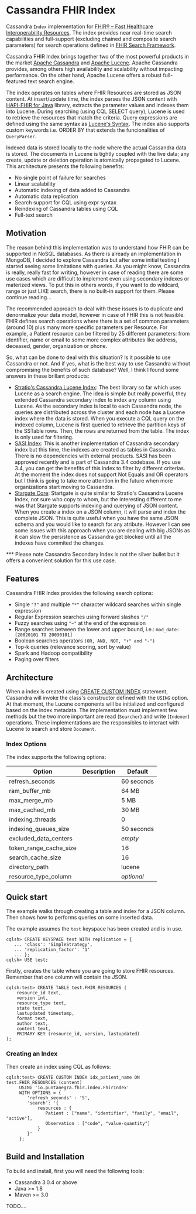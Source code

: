 # Cassandra FHIR Index

Cassandra `Index` implementation for [FHIR® – Fast Healthcare Interoperability Resources](http://hl7.org/fhir/index.html). The index provides near real-time search capabilities and full-support (excluding chained and composite search parameters) for search operations defined in [FHIR Search Framework](http://hl7-fhir.github.io/search.html).

Cassandra FHIR Index brings together two of the most powerful products in the market [Apache Cassandra](http://cassandra.apache.org/) and [Apache Lucene](http://lucene.apache.org/). Apache Cassandra provides, among others high availability and scalability without impacting performance. On the other hand, Apache Lucene offers a robust full-featured text search engine.

The index operates on tables where FHIR Resources are stored as JSON content. At insert/update time, the index parses the JSON content with [HAPI-FHIR for Java](http://jamesagnew.github.io/hapi-fhir/) library, extracts the parameter values and indexes them into Lucene. During searching (using CQL SELECT query), Lucene is used to retrieve the resources that match the criteria. Query expressions are defined using the same syntax as [Lucene's Syntax](https://lucene.apache.org/core/5_2_1/queryparser/org/apache/lucene/queryparser/classic/package-summary.html#package_description). The index also supports custom keywords i.e. ORDER BY that extends the funcionalities of `QueryParser`.

Indexed data is stored locally to the node where the actual Cassandra data is stored. The documents in Lucene is tightly coupled with the live data; any create, update or deletion operation is atomically propagated to Lucene. This architecture presents the following benefits:

- No single point of failure for searches
- Linear scalability
- Automatic indexing of data added to Cassandra
- Automatic data replication
- Search support for CQL using expr syntax
- Reindexing of Cassandra tables using CQL
- Full-text search

## Motivation

The reason behind this implementation was to understand how FHIR can be supported in NoSQL databases. As there is already an implementation in MongoDB, I decided to explore Cassandra but after some initial testing I started seeing some limitations with queries. As you might know, Cassandra is really, really fast for writing, however in case of reading there are some use cases which are difficult to implement even using secondary indexes or materized views. To put this in others words, if you want to do wildcard,  range or just LIKE search, there is no built-in support for them. Please continue reading...

The recommended approach to deal with these issues is to duplicate and denormalize your data model, however in case of FHIR this is not feasible. FHIR defines search operations where there is a set of common parameters (around 10) plus many more specific parameters per Resource. For example, a Patient resource can be filtered by 25 different parameters: from identifier, name or email to some more complex attributes like address, deceased, gender, organization or phone. 

So, what can be done to deal with this situation? Is it possible to use Cassandra or not. And if yes, what is the best way to use Cassandra without compromising the benefits of such database? Well, I think I found some answers in these brillant products:

- [Stratio's Cassandra Lucene Index](https://github.com/Stratio/cassandra-lucene-index): The best library so far which uses Lucene as a search engine. The idea is simple but really powerful, they extended Cassandra secondary index to index any column using Lucene. As the secondary index is local to each Cassandra node, the queries are distributed across the cluster and each node has a Lucene index where the data is stored. When you execute a CQL query on the indexed column, Lucene is first queried to retrieve the partition keys of the SSTable rows. Then, the rows are returned from the table. The index is only used for filtering.
- [SASI Index](https://github.com/apache/cassandra/blob/trunk/doc/SASI.md): This is another implementation of Cassandra secondary index but this time, the indexes are created as tables in Cassandra. There is no dependencies with external products. SASI has been approved recently and is part of Cassandra 3.4 codebase. If you use 3.4, you can get the benefits of this index to filter by different criterias. At the moment the index does not support Not Equals and OR operators but I think is going to take more attention in the future when more organizations start moving to Cassandra. 
- [Stargate Core](http://stargate-core.readthedocs.org/index.html): Startgate is quite similar to Stratio's Cassandra Lucene Index, not sure who copy to whom, but the interesting different to me was that Stargate supports indexing and querying of JSON content. When you create a index on a JSON column, it will parse and index the complete JSON. This is quite useful when you have the same JSON schema and you would like to search for any atribute. However I can see some issues with this approach when you are dealing with big JSONs as it can slow the persistence as Cassandra get blocked until all the indexes have commited the changes. 

*** Please note Cassandra Secondary Index is not the silver bullet but it offers a convenient solution for this use case. 

## Features

Cassandra FHIR Index provides the following search options:

-  Single ``"?"`` and multiple ``"*"`` character wildcard searches within single expression
-  Regular Expression searches using forward slashes ``"/"``
-  Fuzzy searches using ``"~"`` at the end of the expression
-  Range searches between the lower and upper bound, i.e.: ``mod_date:[20020101 TO 20030101]``
-  Boolean searches operators ``(OR, AND, NOT, "+" and "-")``
-  Top-k queries (relevance scoring, sort by value)
-  Spark and Hadoop compatibility
-  Paging over filters

## Architecture

When a index is created using [CREATE CUSTOM INDEX](https://cassandra.apache.org/doc/cql3/CQL.html#createIndexStmt) statement, Cassandra will invoke the class's constructor defined with the `USING` option. At that moment, the Lucene components will be initialized and configured based on the index metadata. The implementation must implement few methods but the two more important are read (`Searcher`) and write (`Indexer`) operations. These implementations are the responsibles to interact with Lucene to search and store `Document`.


### Index Options

The index supports the following options:

Option | Description | Default
--- | --- | ---
refresh_seconds |  | 60 seconds |
ram_buffer_mb |  | 64 MB |
max_merge_mb |  | 5 MB |
max_cached_mb |  | 30 MB |
indexing_threads |  | 0 |
indexing_queues_size |  | 50 seconds |
excluded_data_centers |  | *empty* |
token_range_cache_size |  | 16 |
search_cache_size |  | 16 |
directory_path |  | lucene |
resource_type_column |  | *optional* |


## Quick start

The example walks through creating a table and index for a JSON column. Then shows how to performs queries on some inserted data.

The example assumes the `test` keyspace has been created and is in use.

```
cqlsh> CREATE KEYSPACE test WITH replication = {
   ... 'class': 'SimpleStrategy',
   ... 'replication_factor': '1'
   ... };
cqlsh> USE test;
```

Firstly, creates the table where you are going to store FHIR resources. Remember that one column will contain the JSON.

```
cqlsh:test> CREATE TABLE test.FHIR_RESOURCES (
    resource_id text,
    version int,
    resource_type text,
    state text,
    lastupdated timestamp,
    format text,
    author text,
    content text,
    PRIMARY KEY (resource_id, version, lastupdated)
);
```

### Creating an Index

Then create an index using CQL as follows:

```
cqlsh:test> CREATE CUSTOM INDEX idx_patient_name ON test.FHIR_RESOURCES (content)
     USING 'io.puntanegra.fhir.index.FhirIndex'
     WITH OPTIONS = {
        'refresh_seconds' : '5',
        'search': '{
            resources : {
			   Patient : ["name", "identifier", "family", "email", "active"],
			   Observation : ["code", "value-quantity"]
			}
        }'
     };
```



## Build and Installation

To build and install, first you will need the following tools:

-  Cassandra 3.0.4 or above
-  Java >= 1.8
-  Maven >= 3.0


TODO....